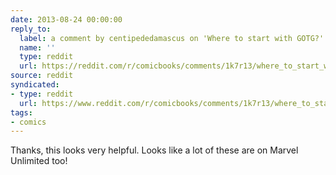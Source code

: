 ```yaml
---
date: 2013-08-24 00:00:00
reply_to:
  label: a comment by centipededamascus on 'Where to start with GOTG?' on /r/comicbooks
  name: ''
  type: reddit
  url: https://reddit.com/r/comicbooks/comments/1k7r13/where_to_start_with_gotg/cbm9gr6/
source: reddit
syndicated:
- type: reddit
  url: https://www.reddit.com/r/comicbooks/comments/1k7r13/where_to_start_with_gotg/cbtye7o/
tags:
- comics
---
```


Thanks, this looks very helpful. Looks like a lot of these are on Marvel Unlimited too!